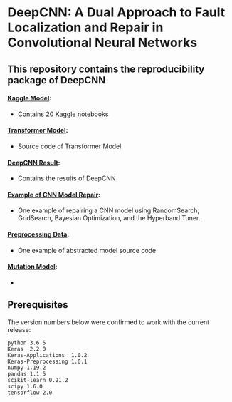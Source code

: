 # DeepCNN: A Dual Approach to Fault Localization and Repair in Convolutional Neural Networks


## This repository contains the reproducibility package of DeepCNN
#### [Kaggle Model](https://github.com/FSE2024paper/DeepCNN/tree/main/Kaggel%20Model): 
* Contains 20 Kaggle notebooks 
#### [Transformer Model](https://github.com/FSE2024paper/DeepCNN/tree/main/Transformer%20Model):
* Source code of Transformer Model
#### [DeepCNN Result](https://github.com/FSE2024paper/DeepCNN/tree/main/EVALUATION):
* Contains the results of DeepCNN 
#### [Example of CNN Model Repair](https://github.com/FSE2024paper/DeepCNN/tree/main/Model%20Repair):
* One example of repairing a CNN model using RandomSearch, GridSearch, Bayesian Optimization, and the Hyperband Tuner.
#### [Preprocessing Data](https://github.com/FSE2024paper/DeepCNN/tree/main/Abstracted%20Code):
* One example of abstracted model source code
#### [Mutation Model]():
* 

## Prerequisites

The version numbers below were confirmed to work with the current release:

    python 3.6.5
    Keras  2.2.0
    Keras-Applications  1.0.2
    Keras-Preprocessing 1.0.1  
    numpy 1.19.2
    pandas 1.1.5
    scikit-learn 0.21.2
    scipy 1.6.0
    tensorflow 2.0


    







